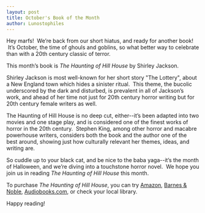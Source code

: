 ```yaml
---
layout: post
title: October's Book of the Month
author: Lunostophiles
---
```


Hey marfs!  We’re back from our short hiatus, and ready for another book!  It’s October, the time of ghouls and goblins, so what better way to celebrate than with a 20th century classic of terror.

This month’s book is *The Haunting of Hill House* by Shirley Jackson.

Shirley Jackson is most well-known for her short story "The Lottery", about a New England town which hides a sinister ritual.  This theme, the bucolic underscored by the dark and disturbed, is prevalent in all of Jackson’s work, and ahead of her time not just for 20th century horror writing but for 20th century female writers as well.

The Haunting of Hill House is no deep cut, either--it’s been adapted into two movies and one stage play, and is considered one of the finest works of horror in the 20th century.  Stephen King, among other horror and macabre powerhouse writers, considers both the book and the author one of the best around, showing just how culturally relevant her themes, ideas, and writing are.

So cuddle up to your black cat, and be nice to the baba yaga--it’s the month of Halloween, and we’re diving into a touchstone horror novel.  We hope you join us in reading *The Haunting of Hill House* this month.

To purchase *The Haunting of Hill House*, you can try [Amazon](http://www.amazon.com/Haunting-Hill-House-Penguin-Horror/dp/0143122355/ref=sr_1_1?ie=UTF8&amp;qid=1380604355&amp;sr=8-1&amp;keywords=the+haunting+of+hill+house), [Barnes &amp; Noble](http://www.barnesandnoble.com/w/haunting-of-hill-house-shirley-jackson/1100285791?ean=9780143122357), [Audiobooks.com](http://www.audiobooks.com/audiobook/the-haunting-of-hill-house/83564), or check your local library.

Happy reading!
